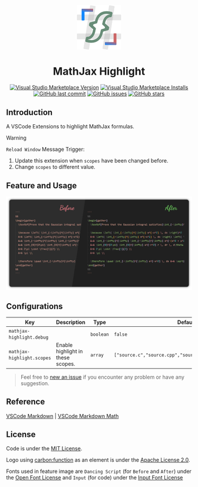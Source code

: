 <br>

<p align="center">
<img src="https://github.com/howcasperwhat/mathjax-highlight/blob/main/assets/logo.png?raw=true" width="120" alt="logo" />
</p>

<h1 align="center">MathJax Highlight</h1>

<p align="center">
<a href="https://marketplace.visualstudio.com/items?itemName=howcasperwhat.mathjax-highlight" target="__blank"><img src="https://img.shields.io/visual-studio-marketplace/v/howcasperwhat.mathjax-highlight.svg?color=blue&amp;label=VS%20Code%20Marketplace&logo=visual-studio-code" alt="Visual Studio Marketplace Version" /></a>
<a href="https://marketplace.visualstudio.com/items?itemName=howcasperwhat.mathjax-highlight" target="__blank"><img src="https://img.shields.io/visual-studio-marketplace/i/howcasperwhat.mathjax-highlight.svg?color=63ba83" alt="Visual Studio Marketplace Installs" /></a>
<br/>
<a href="https://github.com/howcasperwhat/mathjax-highlight" target="__blank"><img src="https://img.shields.io/github/last-commit/howcasperwhat/mathjax-highlight.svg?color=c977be" alt="GitHub last commit" /></a>
<a href="https://github.com/howcasperwhat/mathjax-highlight/issues" target="__blank"><img src="https://img.shields.io/github/issues/howcasperwhat/mathjax-highlight.svg?color=a38eed" alt="GitHub issues" /></a>
<a href="https://github.com/howcasperwhat/mathjax-highlight" target="__blank"><img alt="GitHub stars" src="https://img.shields.io/github/stars/howcasperwhat/mathjax-highlight?style=social"></a>
</p>

## Introduction
A VSCode Extensions to highlight MathJax formulas.

> [!WARNING]
> `Reload Window` Message Trigger:
> 1. Update this extension when `scopes` have been changed before.
> 2. Change `scopes` to different value.

## Feature and Usage
<p align="center">
<img src="https://github.com/howcasperwhat/mathjax-highlight/blob/main/assets/feature.png?raw=true" alt="feature" />
</p>

## Configurations

<!-- configs -->

| Key                        | Description                       | Type      | Default                                                   |
| -------------------------- | --------------------------------- | --------- | --------------------------------------------------------- |
| `mathjax-highlight.debug`  |                                   | `boolean` | `false`                                                   |
| `mathjax-highlight.scopes` | Enable highlight in these scopes. | `array`   | `["source.c","source.cpp","source.java","source.python"]` |

<!-- configs -->

> Feel free to [new an issue](https://github.com/howcasperwhat/mathjax-highlight/issues/new) if you encounter any problem or have any suggestion.

## Reference
[VSCode Markdown](https://github.com/yzhang-gh/vscode-markdown) | [VSCode Markdown Math](https://github.com/microsoft/vscode/tree/main/extensions/markdown-math)

## License
Code is under the [MIT License](https://github.com/howcasperwhat/mathjax-highlight/blob/main/LICENSE).

Logo using [carbon:function](https://github.com/carbon-design-system/carbon) as an element is under the [Apache License 2.0](https://github.com/carbon-design-system/carbon/blob/main/LICENSE).

Fonts used in feature image are `Dancing Script` (for `Before` and `After`) under the [Open Font License](https://openfontlicense.org/open-font-license-official-text/) and `Input` (for code) under the [Input Font License](https://input.djr.com/license/)
